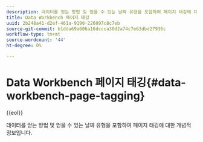 ```yaml
---
description: 데이터를 얻는 방법 및 얻을 수 있는 날짜 유형을 포함하여 페이지 태깅에 대한 개념적 정보입니다.
title: Data Workbench 페이지 태깅
uuid: 2b248a41-d2ef-461a-9190-226097c8c7eb
source-git-commit: b1dda69a606a16dccca30d2a74c7e63dbd27936c
workflow-type: tm+mt
source-wordcount: '44'
ht-degree: 0%

---
```



# Data Workbench 페이지 태깅{#data-workbench-page-tagging}

{{eol}}

데이터를 얻는 방법 및 얻을 수 있는 날짜 유형을 포함하여 페이지 태깅에 대한 개념적 정보입니다.


